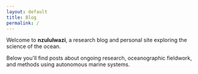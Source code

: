 ```yaml
---
layout: default
title: Blog
permalink: /
---
```


Welcome to **nzululwazi**, a research blog and personal site exploring the science of the ocean.

Below you'll find posts about ongoing research, oceanographic fieldwork, and methods using autonomous marine systems.
